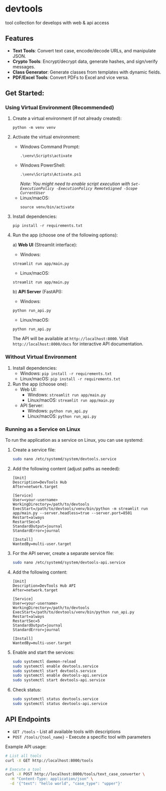 # devtools
tool collection for develops with web &amp; api access


## Features

- **Text Tools**: Convert text case, encode/decode URLs, and manipulate JSON.
- **Crypto Tools**: Encrypt/decrypt data, generate hashes, and sign/verify messages.
- **Class Generator**: Generate classes from templates with dynamic fields.
- **PDF/Excel Tools**: Convert PDFs to Excel and vice versa.


## Get Started:

### Using Virtual Environment (Recommended)

1. Create a virtual environment (if not already created):
   ```
   python -m venv venv
   ```

2. Activate the virtual environment:
   - Windows Command Prompt: 
     ```
     .\venv\Scripts\activate
     ```
   - Windows PowerShell: 
     ```
     .\venv\Scripts\Activate.ps1
     ```
     *Note: You might need to enable script execution with `Set-ExecutionPolicy -ExecutionPolicy RemoteSigned -Scope CurrentUser`*
   - Linux/macOS: 
     ```
     source venv/bin/activate
     ```

3. Install dependencies:
   ```
   pip install -r requirements.txt
   ```

4. Run the app (choose one of the following options):

   a) **Web UI** (Streamlit interface):
   - Windows:
   ```
   streamlit run app/main.py
   ```
   - Linux/macOS:
   ```
   streamlit run app/main.py
   ```

   b) **API Server** (FastAPI):
   - Windows:
   ```
   python run_api.py
   ```
   - Linux/macOS:
   ```
   python run_api.py
   ```
   The API will be available at `http://localhost:8000`. Visit `http://localhost:8000/docs` for interactive API documentation.

### Without Virtual Environment

1. Install dependencies: 
   - Windows: `pip install -r requirements.txt`
   - Linux/macOS: `pip install -r requirements.txt`
2. Run the app (choose one):
   - Web UI: 
     - Windows: `streamlit run app/main.py`
     - Linux/macOS: `streamlit run app/main.py`
   - API Server: 
     - Windows: `python run_api.py`
     - Linux/macOS: `python run_api.py`

### Running as a Service on Linux

To run the application as a service on Linux, you can use systemd:

1. Create a service file:
   ```bash
   sudo nano /etc/systemd/system/devtools.service
   ```

2. Add the following content (adjust paths as needed):
   ```
   [Unit]
   Description=DevTools Hub
   After=network.target

   [Service]
   User=<your-username>
   WorkingDirectory=/path/to/devtools
   ExecStart=/path/to/devtools/venv/bin/python -m streamlit run app/main.py --server.headless=true --server.port=8501
   Restart=always
   RestartSec=5
   StandardOutput=journal
   StandardError=journal

   [Install]
   WantedBy=multi-user.target
   ```

3. For the API server, create a separate service file:
   ```bash
   sudo nano /etc/systemd/system/devtools-api.service
   ```

4. Add the following content:
   ```
   [Unit]
   Description=DevTools Hub API
   After=network.target

   [Service]
   User=<your-username>
   WorkingDirectory=/path/to/devtools
   ExecStart=/path/to/devtools/venv/bin/python run_api.py
   Restart=always
   RestartSec=5
   StandardOutput=journal
   StandardError=journal

   [Install]
   WantedBy=multi-user.target
   ```

5. Enable and start the services:
   ```bash
   sudo systemctl daemon-reload
   sudo systemctl enable devtools.service
   sudo systemctl start devtools.service
   sudo systemctl enable devtools-api.service
   sudo systemctl start devtools-api.service
   ```

6. Check status:
   ```bash
   sudo systemctl status devtools.service
   sudo systemctl status devtools-api.service
   ```

## API Endpoints

- `GET /tools` - List all available tools with descriptions
- `POST /tools/{tool_name}` - Execute a specific tool with parameters

Example API usage:
```bash
# List all tools
curl -X GET http://localhost:8000/tools

# Execute a tool
curl -X POST http://localhost:8000/tools/text_case_converter \
  -H "Content-Type: application/json" \
  -d '{"text": "hello world", "case_type": "upper"}'